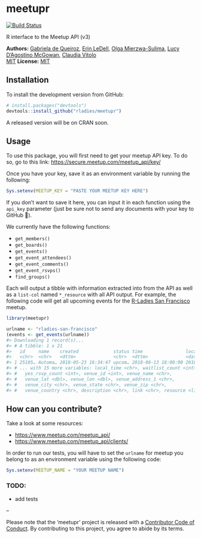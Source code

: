 
<!-- README.md is generated from README.Rmd. Please edit the Rmd file -->

# meetupr

[![Build
Status](https://travis-ci.org/rladies/meetupr.svg?branch=master)](https://travis-ci.org/rladies/meetupr)

R interface to the Meetup API (v3)

**Authors:** [Gabriela de Queiroz](http://gdequeiroz.github.io/), [Erin
LeDell](http://www.stat.berkeley.edu/~ledell/), [Olga
Mierzwa-Sulima](https://github.com/olgamie), [Lucy D’Agostino
McGowan](http://www.lucymcgowan.com), [Claudia
Vitolo](https://github.com/cvitolo)<br/>
[MIT](https://opensource.org/licenses/MIT) **License:**
[MIT](https://opensource.org/licenses/MIT)

## Installation

To install the development version from GitHub:

``` r
# install.packages("devtools")
devtools::install_github("rladies/meetupr")
```

A released version will be on CRAN soon.

## Usage

To use this package, you will first need to get your meetup API key. To
do so, go to this link: <https://secure.meetup.com/meetup_api/key/>

Once you have your key, save it as an environment variable by running
the following:

``` r
Sys.setenv(MEETUP_KEY = "PASTE YOUR MEETUP KEY HERE")
```

If you don’t want to save it here, you can input it in each function
using the `api_key` parameter (just be sure not to send any documents
with your key to GitHub 🙊).

We currently have the following functions:

  - `get_members()`
  - `get_boards()`
  - `get_events()`  
  - `get_event_attendees()`  
  - `get_event_comments()`
  - `get_event_rsvps()`
  - `find_groups()`

Each will output a tibble with information extracted into from the API
as well as a `list-col` named `*_resource` with all API output. For
example, the following code will get all upcoming events for the
[R-Ladies San Francisco](https://meetup.com/rladies-san-francisco)
meetup.

``` r
library(meetupr)

urlname <- "rladies-san-francisco"
(events <- get_events(urlname))
#> Downloading 1 record(s)...
#> # A tibble: 1 x 21
#>   id     name    created             status time                local_date
#>   <chr>  <chr>   <dttm>              <chr>  <dttm>              <date>    
#> 1 25105… Automa… 2018-05-23 16:34:47 upcom… 2018-06-13 18:00:00 2018-06-13
#> # ... with 15 more variables: local_time <chr>, waitlist_count <int>,
#> #   yes_rsvp_count <int>, venue_id <int>, venue_name <chr>,
#> #   venue_lat <dbl>, venue_lon <dbl>, venue_address_1 <chr>,
#> #   venue_city <chr>, venue_state <chr>, venue_zip <chr>,
#> #   venue_country <chr>, description <chr>, link <chr>, resource <list>
```

## How can you contribute?

Take a look at some resources:

  - <https://www.meetup.com/meetup_api/>
  - <https://www.meetup.com/meetup_api/clients/>

In order to run our tests, you will have to set the `urlname` for meetup
you belong to as an environment variable using the following code:

``` r
Sys.setenv(MEETUP_NAME = "YOUR MEETUP NAME")
```

### TODO:

  - add tests

–

Please note that the ‘meetupr’ project is released with a [Contributor
Code of Conduct](CODE_OF_CONDUCT.md). By contributing to this project,
you agree to abide by its terms.
